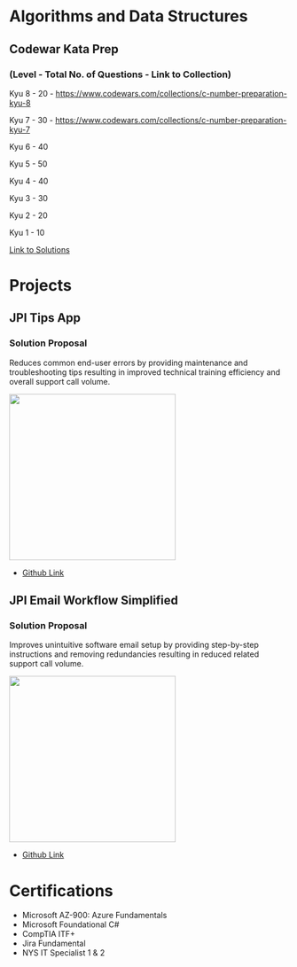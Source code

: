 # Algorithms and Data Structures

## Codewar Kata Prep

### (Level - Total No. of Questions - Link to Collection)

Kyu 8 - 20 - https://www.codewars.com/collections/c-number-preparation-kyu-8

Kyu 7 - 30 - https://www.codewars.com/collections/c-number-preparation-kyu-7

Kyu 6 - 40

Kyu 5 - 50

Kyu 4 - 40

Kyu 3 - 30

Kyu 2 - 20

Kyu 1 - 10

[Link to Solutions](https://github.com/chitangchin/CodewarKata)

# Projects

## JPI Tips App

### Solution Proposal 

Reduces common end-user errors by providing maintenance and troubleshooting tips resulting in improved technical training efficiency and overall support call volume.

<img src="https://github.com/chitangchin/Chitangchin/assets/96362668/e4371c21-a042-4e0f-a944-8677b47b77a3" height="300px"/>

- [Github Link](https://github.com/chitangchin/JPI-Tips-Window-App) 

## JPI Email Workflow Simplified

###  Solution Proposal 

Improves unintuitive software email setup by providing step-by-step instructions and removing redundancies resulting in reduced related support call volume.

<img src="https://github.com/chitangchin/Chitangchin/assets/96362668/b6f19af5-91a9-4c85-a1e0-f55e91d29ff7" height="300px"/>

- [Github Link](https://github.com/chitangchin/JPI-Tips-Window-App) 

# Certifications

- Microsoft AZ-900: Azure Fundamentals
- Microsoft Foundational C#
- CompTIA ITF+
- Jira Fundamental
- NYS IT Specialist 1 & 2
